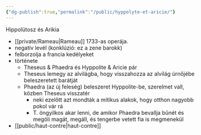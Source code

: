 ```yaml
---
{"dg-publish":true,"permalink":"/public/hyppolyte-et-aricie/"}
---
```


Hippolütosz és Arikia

- [[private/Rameau\|Rameau]] 1733-as operája.
- negatív levél (konklúzió: ez a zene barokk)
- felborzolja a francia kedélyeket
- története
	- Theseus & Phaedra és Hyppolite & Aricie pár
	- Theseus lemegy az alvilágba, hogy visszahozza az alvilág úrnőjébe beleszeretett barátját
	- Phaedra (az új feleség) beleszeret Hyppolite-be, szerelmet vall, közben Theseus visszatér
		- neki ezelőtt azt mondták a mítikus alakok, hogy otthon nagyobb pokol vár rá
		- T. öngyilkos akar lenni, de amikor Phaedra bevallja bűnét és megöli magát, megáll, és tengerbe vetett fia is megmenekül
- [[public/haut-contre\|haut-contre]]